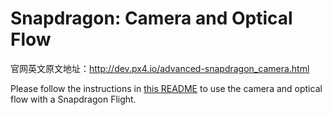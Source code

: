 # Snapdragon: Camera and Optical Flow

官网英文原文地址：http://dev.px4.io/advanced-snapdragon_camera.html

Please follow the instructions in [this README](https://github.com/PX4/snap_cam.git) to use the camera and optical flow with a Snapdragon Flight.